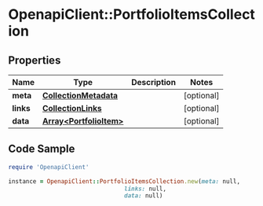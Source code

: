 # OpenapiClient::PortfolioItemsCollection

## Properties

Name | Type | Description | Notes
------------ | ------------- | ------------- | -------------
**meta** | [**CollectionMetadata**](CollectionMetadata.md) |  | [optional] 
**links** | [**CollectionLinks**](CollectionLinks.md) |  | [optional] 
**data** | [**Array&lt;PortfolioItem&gt;**](PortfolioItem.md) |  | [optional] 

## Code Sample

```ruby
require 'OpenapiClient'

instance = OpenapiClient::PortfolioItemsCollection.new(meta: null,
                                 links: null,
                                 data: null)
```


